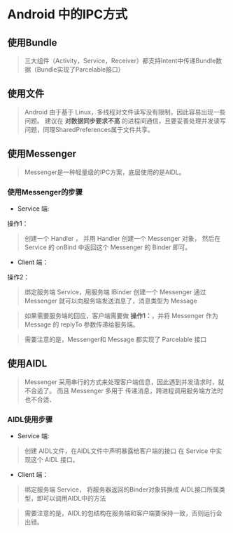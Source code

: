 # Android 中的IPC方式

## 使用Bundle

> 三大组件（Activity，Service，Receiver）都支持Intent中传递Bundle数据（Bundle实现了Parcelable接口）

## 使用文件

> Android 由于基于 Linux，多线程对文件读写没有限制，因此容易出现一些问题。
建议在 **对数据同步要求不高** 的进程间通信，且要妥善处理并发读写问题，同理SharedPreferences属于文件共享。

## 使用Messenger

> Messenger是一种轻量级的IPC方案，底层使用的是AIDL。

### 使用Messenger的步骤

- Service 端:

操作1：
> 创建一个 Handler ，
并用 Handler 创建一个 Messenger 对象，
然后在 Service 的 onBind 中返回这个 Messenger 的 Binder 即可。

- Client 端：

操作2：
> 绑定服务端 Service，用服务端 IBinder 创建一个 Messenger
通过 Messenger 就可以向服务端发送消息了，消息类型为 Message

> 如果需要服务端的回应，客户端需要做 **操作1：**，并将 Messenger 作为 Message 的 replyTo 参数传递给服务端。

> 需要注意的是，Messenger和 Message 都实现了 Parcelable 接口

## 使用AIDL

>  Messenger 采用串行的方式来处理客户端信息，因此遇到并发请求时，就不合适了。
而且 Messenger 多用于 传递消息，跨进程调用服务端方法时 也不合适、

### AIDL使用步骤

- Service 端:
> 创建 AIDL文件，在AIDL文件中声明暴露给客户端的接口
在 Service 中实现这个 AIDL 接口。

- Client 端：
> 绑定服务端 Service，
将服务器返回的Binder对象转换成 AIDL接口所属类型，即可以调用AIDL中的方法

> 需要注意的是，AIDL的包结构在服务端和客户端要保持一致，否则运行会出错。


